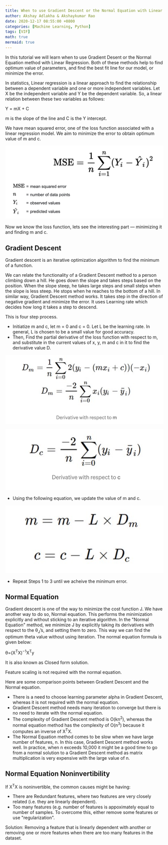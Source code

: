 ```yaml
---
title: When to use Gradient Descent or the Normal Equation with Linear Regression?
author: Akshay Adlakha & Akshaykumar Rao
date: 2020-12-17 08:55:00 +0800
categories: [Machine Learning, Python]
tags: [VIF]
math: true 
mermaid: true
---
```


In this tutorial we will learn when to use Gradient Desent or the Normal Equation method with Linear Regression. Both of these methods help to find optimum value of parameters, and find the best fit line for our model, or minimize the error. 

In statistics, Linear regression is a linear approach to find the relationship between a dependent variable and one or more independent variables. Let X be the independent variable and Y be the dependent variable. So, a linear relation between these two variables as follows:

Y = mX + C

m is the slope of the line and C is the Y intercept.

We have mean squared error, one of the loss function associated with a linear regression model. We aim to minimize the error to obtain optimum value of m and c. 

![upload-image](/assets/img/sample/mse.png)

Now we know the loss function, lets see the interesting part — minimizing it and finding m and c.

## Gradient Descent

Gradient descent is an iterative optimization algorithm to find the minimum of a function.  

We can relate the functionality of a Gradient Descent method to a person climbing down a hill. He goes down the slope and takes steps based on the position. When the slope steep, he takes large steps and small stelps when the slope is less steep. He stops when he reaches to the bottom of a hill. In similar way, Gradient Descent method works. It takes step in the direction of negative gradient and minimize the error. It uses Learning rate which decides how long it takes a step to descend. 

This is four step process.

-  Initiatize m and c, let m = 0 and c = 0. Let L be the learning rate. In general, L is chosen to be a small value for good accuracy. 
-  Then, Find the partial derivative of the loss function with respect to m, and substitute in the current values of x, y, m and c in it to find the derivative value D.

![upload-image](/assets/img/sample/gd1.png)

![upload-image](/assets/img/sample/gd.png)

- Using the following equation, we update the value of m and c.

![upload-image](/assets/img/sample/gd2.png)

- Repeat Steps 1 to 3 until we acheive the minimum error.  

## Normal Equation

Gradient descent is one of the way to minimize the cost function J. We have another way to do so, Normal equation. This performs the minimization explicitly and without sticking to an iterative algorithm. In the "Normal Equation" method, we minimize J by explicitly taking its derivatives with respect to the θ<sub>J</sub>’s, and setting them to zero. This way we can find the optimum theta value without using iteration. The normal equation formula is given below: 

θ=(X<sup>T</sup>X)<sup>−1</sup>X<sup>T</sup>y

It is also known as Closed form solution.

Feature scaling is not required with the normal equation.

Here are some comparison points between Gradient Descent and the Normal equation.

- There is a need to choose learning parameter alpha in Gradient Descent, whereas it is not required with the normal equation.
- Gradient Descent method needs many iteration to converge but there is no need to iterate with the normal equation.
- The complexity of Gradient Descent method is O(kn<sup>2</sup>), whereas the normal equation method has the complexity of O(n<sup>3</sup>) because it computes an inverse of X<sup>T</sup>X.
- The Normal Equation method comes to be slow when we have large number of features, n. In this case, Gradient Descent method works well. In practice, when n exceeds 10,000 it might be a good time to go from a normal solution to a Gradient Descent method as matrix multiplication is very expensive with the large value of n.  


## Normal Equation Noninvertibility

If X<sup>T</sup>X is noninvertible, the common causes might be having:

- There are Redundant features, where two features are very closely related (i.e. they are linearly dependent).
- Too many features (e.g. number of features is appoximately equal to number of samples. To overcome this, either remove some features or use "regularization".

Solution: Removing a feature that is linearly dependent with another or removing one or more features when there are too many features in the dataset.
